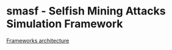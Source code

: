 # smasf - Selfish Mining Attacks Simulation Framework

[Frameworks architecture](https://miro.com/app/board/uXjVMeBFZw8=/?share_link_id=254956633663)
